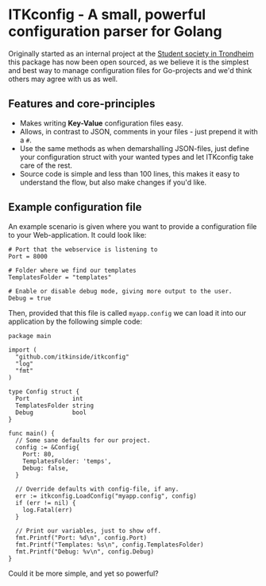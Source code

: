 # ITKconfig - A small, powerful configuration parser for Golang

Originally started as an internal project at the [Student society in
Trondheim](http://samfundet.no) this package has now been open sourced, as we
believe it is the simplest and best way to manage configuration files for
Go-projects and we'd think others may agree with us as well.

## Features and core-principles

* Makes writing **Key-Value** configuration files easy.
* Allows, in contrast to JSON, comments in your files - just prepend it with a
  `#`.
* Use the same methods as when demarshalling JSON-files, just define your
  configuration struct with your wanted types and let ITKconfig take care of the
  rest.
* Source code is simple and less than 100 lines, this makes it easy to
  understand the flow, but also make changes if you'd like.

## Example configuration file

An example scenario is given where you want to provide a configuration file to
your Web-application. It could look like:

    # Port that the webservice is listening to
    Port = 8000

    # Folder where we find our templates
    TemplatesFolder = "templates"

    # Enable or disable debug mode, giving more output to the user.
    Debug = true

Then, provided that this file is called `myapp.config` we can load it into our
application by the following simple code:

    package main

    import (
      "github.com/itkinside/itkconfig"
      "log"
      "fmt"
    )

    type Config struct {
      Port            int
      TemplatesFolder string
      Debug           bool
    }

    func main() {
      // Some sane defaults for our project.
      config := &Config{
        Port: 80,
        TemplatesFolder: 'temps',
        Debug: false,
      }

      // Override defaults with config-file, if any.
      err := itkconfig.LoadConfig("myapp.config", config)
      if (err != nil) {
        log.Fatal(err)
      }

      // Print our variables, just to show off.
      fmt.Printf("Port: %d\n", config.Port)
      fmt.Printf("Templates: %s\n", config.TemplatesFolder)
      fmt.Printf("Debug: %v\n", config.Debug)
    }

Could it be more simple, and yet so powerful?
